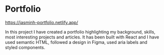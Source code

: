 # Portfolio
https://jasminh-portfolio.netlify.app/

In this project I have created a portfolio highlighting my background, skills, most interesting projects and articles. It has been built with React and I have used semantic HTML, followed a design in Figma, used aria labels and styled components. 
